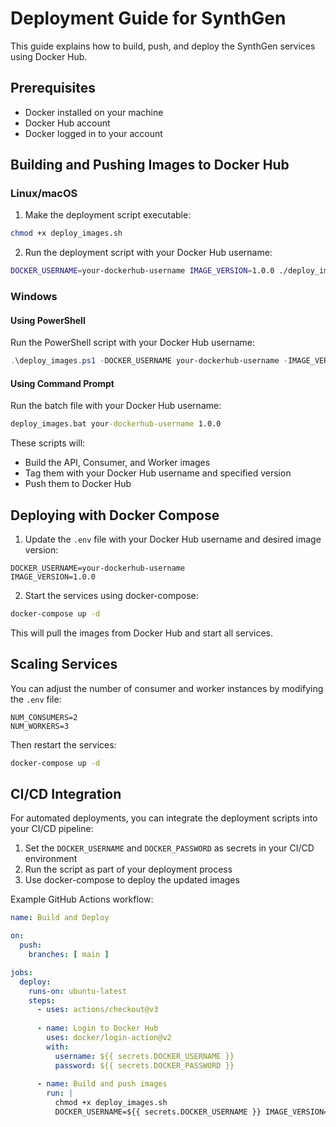 # Deployment Guide for SynthGen

This guide explains how to build, push, and deploy the SynthGen services using Docker Hub.

## Prerequisites

- Docker installed on your machine
- Docker Hub account
- Docker logged in to your account

## Building and Pushing Images to Docker Hub

### Linux/macOS

1. Make the deployment script executable:

```bash
chmod +x deploy_images.sh
```

2. Run the deployment script with your Docker Hub username:

```bash
DOCKER_USERNAME=your-dockerhub-username IMAGE_VERSION=1.0.0 ./deploy_images.sh
```

### Windows

#### Using PowerShell

Run the PowerShell script with your Docker Hub username:

```powershell
.\deploy_images.ps1 -DOCKER_USERNAME your-dockerhub-username -IMAGE_VERSION 1.0.0
```

#### Using Command Prompt

Run the batch file with your Docker Hub username:

```cmd
deploy_images.bat your-dockerhub-username 1.0.0
```

These scripts will:
- Build the API, Consumer, and Worker images
- Tag them with your Docker Hub username and specified version
- Push them to Docker Hub

## Deploying with Docker Compose

1. Update the `.env` file with your Docker Hub username and desired image version:

```
DOCKER_USERNAME=your-dockerhub-username
IMAGE_VERSION=1.0.0
```

2. Start the services using docker-compose:

```bash
docker-compose up -d
```

This will pull the images from Docker Hub and start all services.

## Scaling Services

You can adjust the number of consumer and worker instances by modifying the `.env` file:

```
NUM_CONSUMERS=2
NUM_WORKERS=3
```

Then restart the services:

```bash
docker-compose up -d
```

## CI/CD Integration

For automated deployments, you can integrate the deployment scripts into your CI/CD pipeline:

1. Set the `DOCKER_USERNAME` and `DOCKER_PASSWORD` as secrets in your CI/CD environment
2. Run the script as part of your deployment process
3. Use docker-compose to deploy the updated images

Example GitHub Actions workflow:

```yaml
name: Build and Deploy

on:
  push:
    branches: [ main ]

jobs:
  deploy:
    runs-on: ubuntu-latest
    steps:
      - uses: actions/checkout@v3
      
      - name: Login to Docker Hub
        uses: docker/login-action@v2
        with:
          username: ${{ secrets.DOCKER_USERNAME }}
          password: ${{ secrets.DOCKER_PASSWORD }}
      
      - name: Build and push images
        run: |
          chmod +x deploy_images.sh
          DOCKER_USERNAME=${{ secrets.DOCKER_USERNAME }} IMAGE_VERSION=${GITHUB_SHA::7} ./deploy_images.sh
``` 